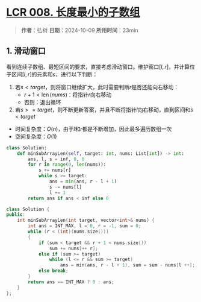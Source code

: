 # [LCR 008. 长度最小的子数组](https://leetcode.cn/problems/2VG8Kg/description/)

> **作者**：弘树
> **日期**：2024-10-09
> **所用时间**：23min

## 1. 滑动窗口

看到连续子数组、最短区间的要求，直接考虑滑动窗口。维护窗口$[l, r]$，并计算位于区间$[l, r]$的元素和$s$，进行以下判断：

1. 若$s < target$，则将窗口继续扩大，此时需要判断$r$是否还能向右移动：
   - $r + 1 < \operatorname{len}(nums)$：将指针$r$向右移动
   - 否则：退出循环
2. 若$s >= target$，则不断更新答案，并且不断将指针$l$向右移动，直到区间和$s < target$

- 时间复杂度：$O(n)$，由于$l$和$r$都是不断增加，因此最多遍历数组一次
- 空间复杂度：$O(1)$

```python
class Solution:
    def minSubArrayLen(self, target: int, nums: List[int]) -> int:
        ans, l, s = inf, 0, 0
        for r in range(0, len(nums)):
            s += nums[r]
            while s >= target:
                ans = min(ans, r - l + 1)
                s -= nums[l]
                l += 1
        return ans if ans < inf else 0
```

```C++
class Solution {
public:
    int minSubArrayLen(int target, vector<int>& nums) {
        int ans = INT_MAX, l = 0, r = -1, sum = 0;
        while (r < (int)(nums.size()))
        {
            if (sum < target && r + 1 < nums.size())
                sum += nums[++ r];
            else if (sum >= target)
                while (l <= r && sum >= target)
                    ans = min(ans, r - l + 1), sum = sum - nums[l ++];
            else break;
        }
        return ans == INT_MAX ? 0 : ans;
    }
};
```